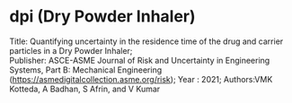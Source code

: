 # dpi (Dry Powder Inhaler)
Title: Quantifying uncertainty in the residence time of the drug and carrier particles in a Dry Powder Inhaler;  
Publisher: ASCE-ASME Journal of Risk and Uncertainty in Engineering Systems, Part B: Mechanical Engineering (https://asmedigitalcollection.asme.org/risk); 
Year : 2021; 
Authors:VMK Kotteda, A Badhan, S Afrin, and V Kumar
